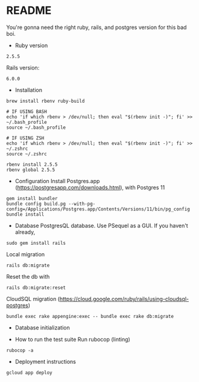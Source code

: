 # README

You're gonna need the right ruby, rails, and postgres version for this bad boi.

* Ruby version
```
2.5.5
```
Rails version:
```
6.0.0
```

* Installation
```
brew install rbenv ruby-build

# IF USING BASH
echo 'if which rbenv > /dev/null; then eval "$(rbenv init -)"; fi' >> ~/.bash_profile
source ~/.bash_profile

# IF USING ZSH
echo 'if which rbenv > /dev/null; then eval "$(rbenv init -)"; fi' >> ~/.zshrc
source ~/.zshrc

rbenv install 2.5.5
rbenv global 2.5.5
```

* Configuration
Install Postgres.app (https://postgresapp.com/downloads.html), with Postgres 11
```
gem install bundler
bundle config build.pg --with-pg-config=/Applications/Postgres.app/Contents/Versions/11/bin/pg_config
bundle install
```

* Database
PostgresQL database. Use PSequel as a GUI.
If you haven't already,
```
sudo gem install rails
```
Local migration
```
rails db:migrate
```
Reset the db with
```
rails db:migrate:reset
```

CloudSQL migration (https://cloud.google.com/ruby/rails/using-cloudsql-postgres)
```
bundle exec rake appengine:exec -- bundle exec rake db:migrate
```
* Database initialization

* How to run the test suite
Run rubocop (linting)
```
rubocop -a
```

* Deployment instructions
```
gcloud app deploy
```
